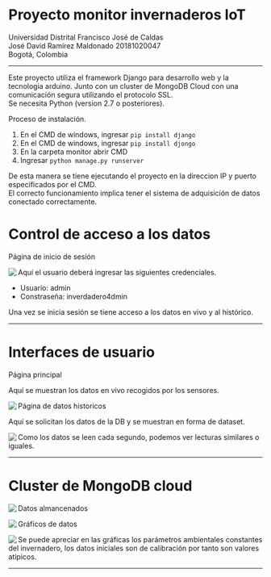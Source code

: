 # Proyecto monitor invernaderos IoT

Universidad Distrital Francisco José de Caldas  
José David Ramírez Maldonado 20181020047  
Bogotá, Colombia

<hr>

Este proyecto utiliza el framework Django para desarrollo web y la tecnologia arduino.
Junto con un cluster de MongoDB Cloud con una comunicación segura utilizando el protocolo SSL.  
Se necesita Python (version 2.7 o posteriores).  

Proceso de instalación.  

<ol>
  <li>En el CMD de windows, ingresar 
    <code>pip install django</code>
  </li>
  <li>En el CMD de windows, ingresar 
    <code>pip install djongo</code>
  </li>
  <li>En la carpeta monitor abrir CMD</li>
  <li>Ingresar 
    <code>python manage.py runserver</code>
  </li>
</ol>

De esta manera se tiene ejecutando el proyecto en la direccion IP y puerto especificados por el CMD.  
El correcto funcionamiento implica tener el sistema de adquisición de datos conectado correctamente.  

# Control de acceso a los datos

Página de inicio de sesión


<img src="https://i.ibb.co/XxSfMK3/login.png" align="left"/>


Aquí el usuario deberá ingresar las siguientes credenciales.

<ul>
  <li>Usuario: admin</li>
  <li>Constraseña: inverdadero4dmin</li>
</ul>

Una vez se inicia sesión se tiene acceso a los datos en vivo y al histórico.

<hr>

# Interfaces de usuario    

Página principal

Aquí se muestran los datos en vivo recogidos por los sensores.


<img src="https://i.ibb.co/12F0N4P/UI-1.png" align="left"/>   

Página de datos historicos   

Aquí se solicitan los datos de la DB y se muestran en forma de dataset.

<img src="https://i.ibb.co/85PX1x3/UI-2.png" align="left"/>  

Como los datos se leen cada segundo, podemos ver lecturas similares o iguales.

<hr>

# Cluster de MongoDB cloud  

<img src="https://i.ibb.co/vsGJpXS/DB-1.png" align="left"/>  

Datos almancenados   


<img src="https://i.ibb.co/THTLxYp/DB-2.png" align="left"/>


Gráficos de datos


<img src="https://i.ibb.co/8c6xQFf/Opera-Snapshot-2021-02-23-095353-charts-mongodb-com.png" align="left"/>


Se puede apreciar en las gráficas los parámetros ambientales constantes del invernadero, los datos iniciales son de calibración por tanto son valores atípicos.

<hr>


